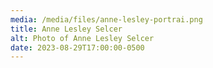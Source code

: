 ```yaml
---
media: /media/files/anne-lesley-portrai.png
title: Anne Lesley Selcer
alt: Photo of Anne Lesley Selcer
date: 2023-08-29T17:00:00-0500
---
```


